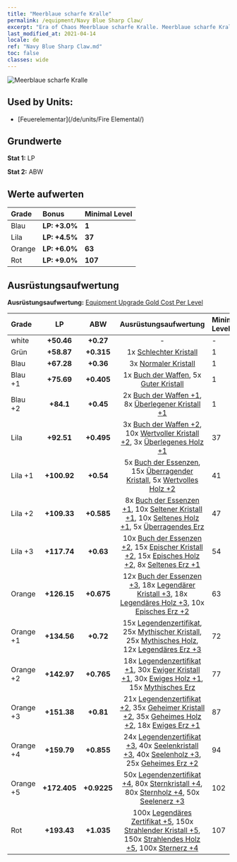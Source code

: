 ```yaml
---
title: "Meerblaue scharfe Kralle"
permalink: /equipment/Navy Blue Sharp Claw/
excerpt: "Era of Chaos Meerblaue scharfe Kralle. Meerblaue scharfe Kralle"
last_modified_at: 2021-04-14
locale: de
ref: "Navy Blue Sharp Claw.md"
toc: false
classes: wide
---
```


  ![Meerblaue scharfe Kralle](/images/e/e_9044.png)

## Used by Units:

* [Feuerelementar](/de/units/Fire Elemental/) 


## Grundwerte
 **Stat 1:** LP

 **Stat 2:** ABW

## Werte aufwerten

  |     Grade    |   Bonus | Minimal Level | 
  |:-------------|:--------|:--------------| 
  | Blau | **LP: +3.0%** | **1** | 
  | Lila | **LP: +4.5%** | **37** | 
  | Orange | **LP: +6.0%** | **63** | 
  | Rot | **LP: +9.0%** | **107** | 


## Ausrüstungsaufwertung
 **Ausrüstungsaufwertung:** [Equipment Upgrade Gold Cost Per Level](/equipment/EquipmentUpgradeCostPerLevel/) 

  |          Grade      | LP | ABW | Ausrüstungsaufwertung | Minimal Level |
  |:--------------------|:---------:|:---------:|:----------------:|:--------------|
  | white | **+50.46** | **+0.27** | - | - |
  | Grün | **+58.87** | **+0.315** | 1x [Schlechter Kristall](/de/Items/mat_5/) | 1 |
  | Blau | **+67.28** | **+0.36** | 3x [Normaler Kristall](/de/Items/mat_11/) | 1 |
  | Blau +1 | **+75.69** | **+0.405** | 1x [Buch der Waffen](/de/Items/mat_18/), 5x [Guter Kristall](/de/Items/mat_17/) | 1 |
  | Blau +2 | **+84.1** | **+0.45** | 2x [Buch der Waffen +1](/de/Items/mat_25/), 8x [Überlegener Kristall +1](/de/Items/mat_24/) | 1 |
  | Lila | **+92.51** | **+0.495** | 3x [Buch der Waffen +2](/de/Items/mat_32/), 10x [Wertvoller Kristall +2](/de/Items/mat_31/), 3x [Überlegenes Holz +1](/de/Items/mat_20/) | 37 |
  | Lila +1 | **+100.92** | **+0.54** | 5x [Buch der Essenzen](/de/Items/mat_39/), 15x [Überragender Kristall](/de/Items/mat_38/), 5x [Wertvolles Holz +2](/de/Items/mat_27/) | 41 |
  | Lila +2 | **+109.33** | **+0.585** | 8x [Buch der Essenzen +1](/de/Items/mat_46/), 10x [Seltener Kristall +1](/de/Items/mat_45/), 10x [Seltenes Holz +1](/de/Items/mat_41/), 5x [Überragendes Erz](/de/Items/mat_33/) | 47 |
  | Lila +3 | **+117.74** | **+0.63** | 10x [Buch der Essenzen +2](/de/Items/mat_53/), 15x [Epischer Kristall +2](/de/Items/mat_52/), 15x [Episches Holz +2](/de/Items/mat_48/), 8x [Seltenes Erz +1](/de/Items/mat_40/) | 54 |
  | Orange | **+126.15** | **+0.675** | 12x [Buch der Essenzen +3](/de/Items/mat_60/), 18x [Legendärer Kristall +3](/de/Items/mat_59/), 18x [Legendäres Holz +3](/de/Items/mat_55/), 10x [Episches Erz +2](/de/Items/mat_47/) | 63 |
  | Orange +1 | **+134.56** | **+0.72** | 15x [Legendenzertifikat](/de/Items/mat_67/), 25x [Mythischer Kristall](/de/Items/mat_66/), 25x [Mythisches Holz](/de/Items/mat_62/), 12x [Legendäres Erz +3](/de/Items/mat_54/) | 72 |
  | Orange +2 | **+142.97** | **+0.765** | 18x [Legendenzertifikat +1](/de/Items/mat_74/), 30x [Ewiger Kristall +1](/de/Items/mat_73/), 30x [Ewiges Holz +1](/de/Items/mat_69/), 15x [Mythisches Erz](/de/Items/mat_61/) | 77 |
  | Orange +3 | **+151.38** | **+0.81** | 21x [Legendenzertifikat +2](/de/Items/mat_81/), 35x [Geheimer Kristall +2](/de/Items/mat_80/), 35x [Geheimes Holz +2](/de/Items/mat_76/), 18x [Ewiges Erz +1](/de/Items/mat_68/) | 87 |
  | Orange +4 | **+159.79** | **+0.855** | 24x [Legendenzertifikat +3](/de/Items/mat_88/), 40x [Seelenkristall +3](/de/Items/mat_87/), 40x [Seelenholz +3](/de/Items/mat_83/), 25x [Geheimes Erz +2](/de/Items/mat_75/) | 94 |
  | Orange +5 | **+172.405** | **+0.9225** | 50x [Legendenzertifikat +4](/de/Items/mat_95/), 80x [Sternkristall +4](/de/Items/mat_94/), 80x [Sternholz +4](/de/Items/mat_90/), 50x [Seelenerz +3](/de/Items/mat_82/) | 102 |
  | Rot | **+193.43** | **+1.035** | 100x [Legendäres Zertifikat +5](/de/Items/mat_102/), 150x [Strahlender Kristall +5](/de/Items/mat_101/), 150x [Strahlendes Holz +5](/de/Items/mat_97/), 100x [Sternerz +4](/de/Items/mat_89/) | 107 |

